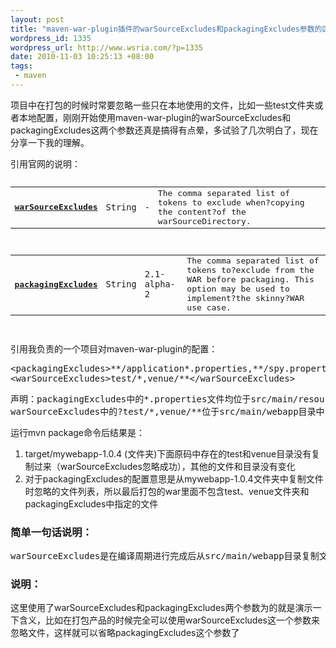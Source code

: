 ```yaml
--- 
layout: post
title: "maven-war-plugin插件的warSourceExcludes和packagingExcludes参数的区别"
wordpress_id: 1335
wordpress_url: http://www.wsria.com/?p=1335
date: 2010-11-03 10:25:13 +08:00
tags: 
 - maven
---
```

项目中在打包的时候时常要忽略一些只在本地使用的文件，比如一些test文件夹或者本地配置，刚刚开始使用maven-war-plugin的warSourceExcludes和packagingExcludes这两个参数还真是搞得有点晕，多试验了几次明白了，现在分享一下我的理解。

引用官网的说明：
<pre>
<table>
<tbody>
<tr>
<td><strong><a href="http://maven.apache.org/plugins/maven-war-plugin/war-mojo.html#warSourceExcludes">warSourceExcludes</a></strong></td>
<td><code>String</code></td>
<td><code>-</code></td>
<td>The comma separated list of tokens to exclude when?copying the content?of the warSourceDirectory.</td>
</tr>
</tbody>
</table>
<table>
<tbody>
<tr>
<td><strong><a href="http://maven.apache.org/plugins/maven-war-plugin/war-mojo.html#packagingExcludes">packagingExcludes</a></strong></td>
<td><code>String</code></td>
<td><code>2.1-alpha-2</code></td>
<td>The comma separated list of tokens to?exclude from the WAR before packaging. This option may be used to implement?the skinny?WAR use case.</td>
</tr>
</tbody>
</table>
</pre>
<div>引用我负责的一个项目对maven-war-plugin的配置：</div>
<pre>
<div>&lt;packagingExcludes&gt;**/application*.properties,**/spy.properties&lt;/packagingExcludes&gt;
&lt;warSourceExcludes&gt;test/*,venue/**&lt;/warSourceExcludes&gt;</div></pre>
<pre>
<div>声明：packagingExcludes中的*.properties文件均位于src/main/resources目录中
warSourceExcludes中的?test/*,venue/**位于src/main/webapp目录中</div></pre>
<div>运行mvn package命令后结果是：</div>
<div>
<ol>
	<li>target/mywebapp-1.0.4 (文件夹)下面原码中存在的test和venue目录没有复制过来（warSourceExcludes忽略成功），其他的文件和目录没有变化</li>
	<li>对于packagingExcludes的配置意思是从mywebapp-1.0.4文件夹中复制文件时忽略的文件列表，所以最后打包的war里面不包含test、venue文件夹和packagingExcludes中指定的文件</li>
</ol>
<h3>简单一句话说明：</h3>
<pre>
<div>warSourceExcludes是在编译周期进行完成后从src/main/webapp目录复制文件时忽略，而packagingExcludes是在复制webapp目录完成后打包时忽略target/mywebapp-1.0.4 文件夹的文件</div></pre>
</div>
<h3>说明：</h3>
这里使用了warSourceExcludes和packagingExcludes两个参数为的就是演示一下含义，比如在打包产品的时候完全可以使用warSourceExcludes这一个参数来忽略文件，这样就可以省略packagingExcludes这个参数了
